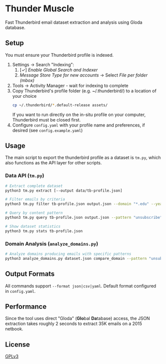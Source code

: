 # Thunder Muscle

Fast Thunderbird email dataset extraction and analysis using Gloda database.

## Setup

You must ensure your Thunderbird profile is indexed.

1. Settings → Search "Indexing":
   1. [✓] *Enable Global Search and Indexer*
   2. *Message Store Type for new accounts* → Select *File per folder (mbox)*
2. Tools → Activity Manager - wait for indexing to complete
3. Copy Thunderbird's profile folder (e.g. ~/.thunderbird/) to a location of your choice
   ``` bash
   cp ~/.thunderbird/*.default-release assets/
   ```
   If you want to run directly on the in-situ profile on your computer, Thunderbird must be closed first.
4. Configure `config.yaml` with your profile name and preferences, if desired (see `config.example.yaml`)

## Usage

The main script to export the thunderbird profile as a dataset is `tm.py`, which also functions
as the API layer for other scripts.

### Data API (`tm.py`)
```bash
# Extract complete dataset
python3 tm.py extract [--output data/tb-profile.json]

# Filter emails by criteria
python3 tm.py filter tb-profile.json output.json --domain "*.edu" --year 2023

# Query by content pattern  
python3 tm.py query tb-profile.json output.json --pattern "unsubscribe"

# Show dataset statistics
python3 tm.py stats tb-profile.json
```

### Domain Analysis (`analyze_domains.py`)
```bash
# Analyze domains producing emails with specific patterns
python3 analyze_domains.py dataset.json compare_domain --pattern "unsubscribe"
```

## Output Formats

All commands support `--format json|csv|yaml`. Default format configured in `config.yaml`.

## Performance

Since the tool uses direct "Gloda" (**Glo**bal **Da**tabase) access, the JSON extraction takes roughly 2 seconds to extract 35K emails on a 2015 netbook.

## License

[GPLv3](https://www.gnu.org/licenses/gpl-3.0.en.html)
